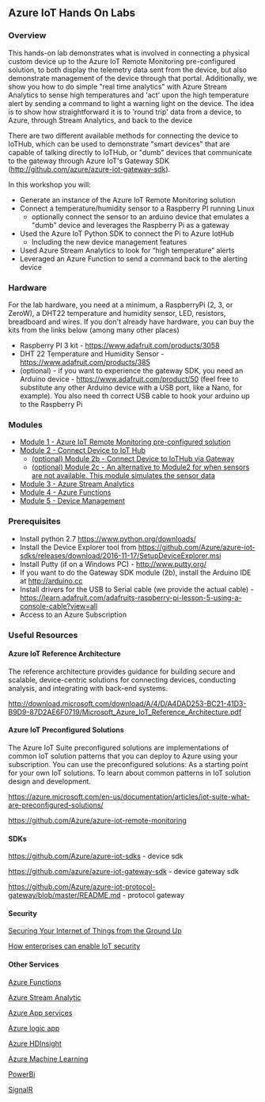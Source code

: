 ## Azure IoT Hands On Labs

### Overview

This hands-on lab demonstrates what is involved in connecting a physical custom device up to the Azure IoT Remote Monitoring pre-configured solution, to both display the telemetry data sent from the device, but also demonstrate management of the device through that portal.  Additionally, we show you how to do simple "real time analytics" with Azure Stream Analytics to sense high temperatures and 'act' upon the high temperature alert by sending a command to light a warning light on the device.  The idea is to show how straightforward it is to 'round trip' data from a device, to Azure, through Stream Analytics, and back to the device

There are two different available methods for connecting the device to IoTHub, which can be used to demonstrate "smart devices" that are capable of talking directly to IoTHub, or "dumb" devices that communicate to the gateway through Azure IoT's Gateway SDK (http://github.com/azure/azure-iot-gateway-sdk).


In this workshop you will:

* Generate an instance of the Azure IoT Remote Monitoring solution
* Connect a temperature/humidity sensor to a Raspberry PI running Linux
    * optionally connect the sensor to an arduino device that emulates a "dumb" device and leverages the Raspberry Pi as a gateway
* Used the Azure IoT Python SDK to connect the Pi to Azure IotHub
    * Including the new device management features 
* Used Azure Stream Analytics to look for “high temperature” alerts
* Leveraged an Azure Function to send a command back to the alerting device

### Hardware

For the lab hardware, you need at a minimum, a RaspberryPi (2, 3, or ZeroW), a DHT22 temperature and humidity sensor, LED, resistors, breadboard and wires.  If you don't already have hardware, you can buy the kits from the links below (among many other places)

*	Raspberry PI 3 kit - https://www.adafruit.com/products/3058
*	DHT 22  Temperature and Humidity Sensor - https://www.adafruit.com/products/385
*   (optional) - if you want to experience the gateway SDK, you need an Arduino device - https://www.adafruit.com/product/50 (feel free to substitute any other Arduino device with a USB port, like a Nano, for example).  You also need th correct USB cable to hook your arduino up to the Raspberry Pi

### Modules

* [Module 1 - Azure IoT Remote Monitoring pre-configured solution](Module1) 
* [Module 2 - Connect Device to IoT Hub](Module2)
    * [(optional) Module 2b - Connect Device to IoTHub via Gateway](Module2b)
    * [(optional) Module 2c - An alternative to Module2 for when sensors are not available. This module simulates the sensor data](Module2c)
* [Module 3 - Azure Stream Analytics](Module3)
* [Module 4 - Azure Functions](Module4)
* [Module 5 - Device Management](Module5)

### Prerequisites

* Install python 2.7 https://www.python.org/downloads/
* Install the Device Explorer tool from https://github.com/Azure/azure-iot-sdks/releases/download/2016-11-17/SetupDeviceExplorer.msi
* Install Putty (if on a Windows PC) - http://www.putty.org/ 
* If you want to do the Gateway SDK module (2b), install the Arduino IDE at http://arduino.cc
* Install drivers for the USB to Serial cable (we provide the actual cable) - https://learn.adafruit.com/adafruits-raspberry-pi-lesson-5-using-a-console-cable?view=all 
* Access to an Azure Subscription

### Useful Resources 

#### Azure IoT Reference Architecture
The reference architecture provides guidance for building secure and scalable, device-centric solutions for connecting devices, conducting analysis, and integrating with back-end systems.

http://download.microsoft.com/download/A/4/D/A4DAD253-BC21-41D3-B9D9-87D2AE6F0719/Microsoft_Azure_IoT_Reference_Architecture.pdf

#### Azure IoT Preconfigured Solutions
The Azure IoT Suite preconfigured solutions are implementations of common IoT solution patterns that you can deploy to Azure using your subscription. You can use the preconfigured solutions: As a starting point for your own IoT solutions. To learn about common patterns in IoT solution design and development.

https://azure.microsoft.com/en-us/documentation/articles/iot-suite-what-are-preconfigured-solutions/

https://github.com/Azure/azure-iot-remote-monitoring 

#### SDKs

https://github.com/Azure/azure-iot-sdks - device sdk

https://github.com/azure/azure-iot-gateway-sdk - device gateway sdk

https://github.com/Azure/azure-iot-protocol-gateway/blob/master/README.md - protocol gateway

#### Security
[Securing Your Internet of Things from the Ground Up](http://download.microsoft.com/download/8/C/4/8C4DEF9B-041B-47F3-AD7F-52F391B1D0AB/Securing_your_Internet_of_Things_from_the_ground_up_white_paper_EN_US.pdf)

[How enterprises can enable IoT security]( http://blogs.microsoft.com/iot/2016/03/07/how-enterprises-can-enable-iot-security/#QoDqUlfc7CWlYhHf.99)

#### Other Services
[Azure Functions](https://docs.microsoft.com/en-us/azure/azure-functions/)

[Azure Stream Analytic](https://docs.microsoft.com/en-us/azure/stream-analytics/stream-analytics-introduction )

[Azure App services](https://docs.microsoft.com/en-us/azure/app-service/app-service-value-prop-what-is) 

[Azure logic app](https://docs.microsoft.com/en-us/azure/logic-apps/) 

[Azure HDInsight](https://docs.microsoft.com/en-us/azure/hdinsight/ )

[Azure Machine Learning](https://studio.azureml.net/)

[PowerBi](https://powerbi.microsoft.com/en-us/documentation/powerbi-azure-and-power-bi/ )

[SignalR](https://www.asp.net/signalr/overview/deployment/using-signalr-with-azure-web-sites) 
